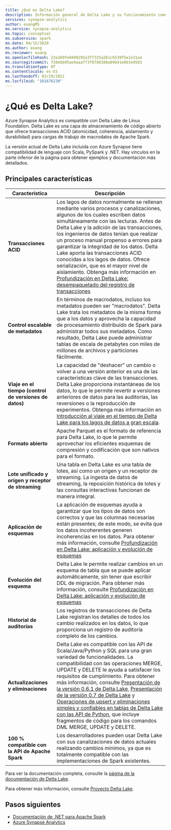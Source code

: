 ```yaml
---
title: ¿Qué es Delta Lake?
description: Información general de Delta Lake y su funcionamiento como parte de Azure Synapse Analytics
services: synapse-analytics
author: euangMS
ms.service: synapse-analytics
ms.topic: conceptual
ms.subservice: spark
ms.date: 04/15/2020
ms.author: euang
ms.reviewer: euang
ms.openlocfilehash: 23a269fe9498295a3ff325a261c6539f5e1e31aa
ms.sourcegitcommit: f28ebb95ae9aaaff3f87d8388a09b41e0b3445b5
ms.translationtype: HT
ms.contentlocale: es-ES
ms.lasthandoff: 03/29/2021
ms.locfileid: "101676230"
---
```

# <a name="what-is-delta-lake"></a>¿Qué es Delta Lake?

Azure Synapse Analytics es compatible con Delta Lake de Linux Foundation. Delta Lake es una capa de almacenamiento de código abierto que ofrece transacciones ACID (atomicidad, coherencia, aislamiento y durabilidad) para cargas de trabajo de macrodatos de Apache Spark.

La versión actual de Delta Lake incluida con Azure Synapse tiene compatibilidad de lenguaje con Scala, PySpark y .NET. Hay vínculos en la parte inferior de la página para obtener ejemplos y documentación más detallados.

## <a name="key-features"></a>Principales características

| Característica | Descripción |
| --- | --- |
| **Transacciones ACID** | Los lagos de datos normalmente se rellenan mediante varios procesos y canalizaciones, algunos de los cuales escriben datos simultáneamente con las lecturas. Antes de Delta Lake y la adición de las transacciones, los ingenieros de datos tenían que realizar un proceso manual propenso a errores para garantizar la integridad de los datos. Delta Lake aporta las transacciones ACID conocidas a los lagos de datos. Ofrece serialización, que es el mayor nivel de aislamiento. Obtenga más información en [Profundización en Delta Lake: desempaquetado del registro de transacciones](https://databricks.com/blog/2019/08/21/diving-into-delta-lake-unpacking-the-transaction-log.html)|
| **Control escalable de metadatos** | En términos de macrodatos, incluso los metadatos pueden ser "macrodatos". Delta Lake trata los metadatos de la misma forma que a los datos y aprovecha la capacidad de procesamiento distribuido de Spark para administrar todos sus metadatos. Como resultado, Delta Lake puede administrar tablas de escala de petabytes con miles de millones de archivos y particiones fácilmente. |
| **Viaje en el tiempo (control de versiones de datos)** | La capacidad de "deshacer" un cambio o volver a una versión anterior es una de las características clave de las transacciones. Delta Lake proporciona instantáneas de los datos, lo que le permite revertir a versiones anteriores de datos para las auditorías, las reversiones o la reproducción de experimentos. Obtenga más información en [Introducción al viaje en el tiempo de Delta Lake para los lagos de datos a gran escala](https://databricks.com/blog/2019/02/04/introducing-delta-time-travel-for-large-scale-data-lakes.html). |
| **Formato abierto** | Apache Parquet es el formato de referencia para Delta Lake, lo que le permite aprovechar los eficientes esquemas de compresión y codificación que son nativos para el formato. |
| **Lote unificado y origen y receptor de streaming** | Una tabla en Delta Lake es una tabla de lotes, así como un origen y un receptor de streaming. La ingesta de datos de streaming, la reposición histórica de lotes y las consultas interactivas funcionan de manera integral. |
| **Aplicación de esquemas** | La aplicación de esquemas ayuda a garantizar que los tipos de datos son correctos y que las columnas necesarias están presentes; de este modo, se evita que los datos incoherentes generen incoherencias en los datos. Para obtener más información, consulte [Profundización en Delta Lake: aplicación y evolución de esquemas](https://databricks.com/blog/2019/09/24/diving-into-delta-lake-schema-enforcement-evolution.html) |
| **Evolución del esquema** | Delta Lake le permite realizar cambios en un esquema de tabla que se puede aplicar automáticamente, sin tener que escribir DDL de migración. Para obtener más información, consulte [Profundización en Delta Lake: aplicación y evolución de esquemas](https://databricks.com/blog/2019/09/24/diving-into-delta-lake-schema-enforcement-evolution.html) |
| **Historial de auditorías** | Los registros de transacciones de Delta Lake registran los detalles de todos los cambio realizados en los datos, lo que proporciona un registro de auditoría completo de los cambios. |
| **Actualizaciones y eliminaciones** | Delta Lake es compatible con las API de Scala/Java/Python y SQL para una gran variedad de funcionalidades. La compatibilidad con las operaciones MERGE, UPDATE y DELETE le ayuda a satisfacer los requisitos de cumplimiento. Para obtener más información, consulte [Presentación de la versión 0.6.1 de Delta Lake](https://delta.io/news/delta-lake-0-6-1-released/), [Presentación de la versión 0.7 de Delta Lake](https://delta.io/news/delta-lake-0-7-0-released/) y [Operaciones de upsert y eliminaciones simples y confiables en tablas de Delta Lake con las API de Python](https://databricks.com/blog/2019/10/03/simple-reliable-upserts-and-deletes-on-delta-lake-tables-using-python-apis.html), que incluye fragmentos de código para los comandos DML MERGE, UPDATE y DELETE. |
| **100 % compatible con la API de Apache Spark** | Los desarrolladores pueden usar Delta Lake con sus canalizaciones de datos actuales realizando cambios mínimos, ya que es totalmente compatible con las implementaciones de Spark existentes. |

Para ver la documentación completa, consulte la [página de la documentación de Delta Lake](https://docs.delta.io/latest/delta-intro.html).

Para obtener más información, consulte [Proyecto Delta Lake](https://github.com/delta-io/delta).

## <a name="next-steps"></a>Pasos siguientes

- [Documentación de .NET para Apache Spark](/dotnet/spark)
- [Azure Synapse Analytics](../index.yml)